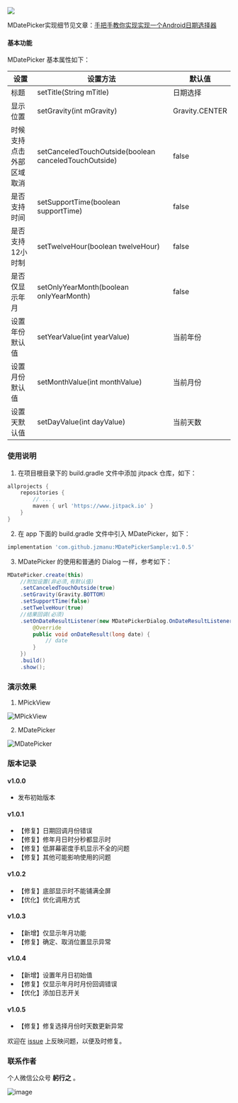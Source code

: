 [![](https://jitpack.io/v/jzmanu/MDatePickerSample.svg)](https://jitpack.io/#jzmanu/MDatePickerSample)

MDatePicker实现细节见文章：[手把手教你实现实现一个Android日期选择器 ](https://juejin.cn/post/6844904016283975687)

#### 基本功能


MDatePicker 基本属性如下：

设置 |设置方法|默认值
---|---|---
标题|setTitle(String mTitle) |日期选择
显示位置 |setGravity(int mGravity)|Gravity.CENTER
时候支持点击外部区域取消|setCanceledTouchOutside(boolean canceledTouchOutside)|false
是否支持时间|setSupportTime(boolean supportTime)|false
是否支持12小时制|setTwelveHour(boolean twelveHour)|false
是否仅显示年月|setOnlyYearMonth(boolean onlyYearMonth)|false
设置年份默认值|setYearValue(int yearValue)|当前年份
设置月份默认值|setMonthValue(int monthValue)|当前月份
设置天默认值|setDayValue(int dayValue)|当前天数

### 使用说明

1. 在项目根目录下的 build.gradle 文件中添加 jitpack 仓库，如下：

```groovy
allprojects {
	repositories {
		// ...
		maven { url 'https://www.jitpack.io' }
	}
}
```

2. 在 app 下面的 build.gradle 文件中引入 MDatePicker，如下：


```groovy
implementation 'com.github.jzmanu:MDatePickerSample:v1.0.5'
```

3. MDatePicker 的使用和普通的 Dialog 一样，参考如下：

```java
MDatePicker.create(this)
    //附加设置(非必须,有默认值)
    .setCanceledTouchOutside(true)
    .setGravity(Gravity.BOTTOM)
    .setSupportTime(false)
    .setTwelveHour(true)
    //结果回调(必须)
    .setOnDateResultListener(new MDatePickerDialog.OnDateResultListener() {
        @Override
        public void onDateResult(long date) {
            // date
        }
    })
    .build()
    .show();
```
### 演示效果

1. MPickView

![MPickView](https://cdn.nlark.com/yuque/0/2021/gif/644330/1616259412628-34df5914-095e-4ef6-8afe-4d9fb128054e.gif)

2. MDatePicker

![MDatePicker](https://cdn.nlark.com/yuque/0/2021/gif/644330/1616259411686-8f8bec0f-fc98-4cbb-99c2-03ae7b18965b.gif)

### 版本记录

#### v1.0.0

- 发布初始版本

#### v1.0.1

- 【修复】日期回调月份错误
- 【修复】修年月日时分秒都显示时
- 【修复】低屏幕密度手机显示不全的问题
- 【修复】其他可能影响使用的问题

#### v1.0.2

- 【修复】底部显示时不能铺满全屏
- 【优化】优化调用方式

#### v1.0.3

- 【新增】仅显示年月功能
- 【修复】确定、取消位置显示异常

#### v1.0.4

- 【新增】设置年月日初始值
- 【修复】仅显示年月时月份回调错误
- 【优化】添加日志开关

#### v1.0.5

- 【修复】修复选择月份时天数更新异常

欢迎在 [issue](https://github.com/jzmanu/MDatePickerSample/issues) 上反映问题，以便及时修复。

### 联系作者

个人微信公众号 **躬行之** 。

![image](https://cdn.nlark.com/yuque/0/2021/png/644330/1616259548010-7b8a24c3-393f-4b26-aa26-d01c28d0f538.png)